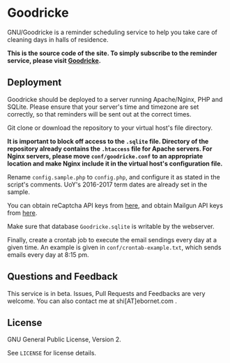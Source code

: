 # Goodricke

GNU/Goodricke is a reminder scheduling service to help you take care of cleaning days in halls of residence.

**This is the source code of the site. To simply subscribe to the reminder service, please visit [Goodricke](https://goodricke.ebornet.com/).**

## Deployment

Goodricke should be deployed to a server running Apache/Nginx, PHP and SQLite. Please ensure that your server's time and timezone are set correctly, so that reminders will be sent out at the correct times.

Git clone or download the repository to your virtual host's file directory.

**It is important to block off access to the `.sqlite` file. Directory of the repository already contains the `.htaccess` file for Apache servers. For Nginx servers, please move `conf/goodricke.conf` to an appropriate location and make Nginx include it in the virtual host's configuration file.**

Rename `config.sample.php` to `config.php`, and configure it as stated in the script's comments. UoY's 2016-2017 term dates are already set in the sample.

You can obtain reCaptcha API keys from [here](https://www.google.com/recaptcha/intro/index.html), and obtain Mailgun API keys from [here](https://mailgun.com/).

Make sure that database `Goodricke.sqlite` is writable by the webserver.

Finally, create a crontab job to execute the email sendings every day at a given time. An example is given in `conf/crontab-example.txt`, which sends emails every day at 8:15 pm.

## Questions and Feedback

This service is in beta. Issues, Pull Requests and Feedbacks are very welcome. You can also contact me at shi[AT]ebornet.com .

## License

GNU General Public License, Version 2.

See `LICENSE` for license details.

